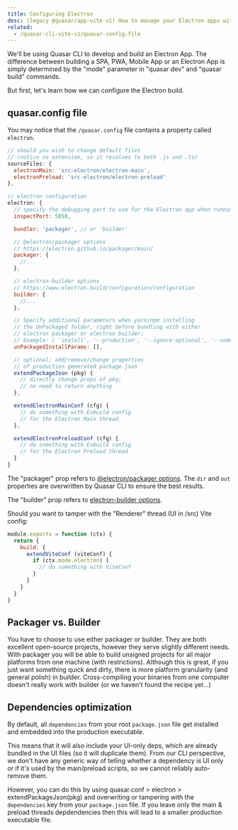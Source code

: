 ```yaml
---
title: Configuring Electron
desc: (legacy @quasar/app-vite v1) How to manage your Electron apps with Quasar CLI.
related:
  - /quasar-cli-vite-v1/quasar-config-file
---
```

We'll be using Quasar CLI to develop and build an Electron App. The difference between building a SPA, PWA, Mobile App or an Electron App is simply determined by the "mode" parameter in "quasar dev" and "quasar build" commands.

But first, let's learn how we can configure the Electron build.

## quasar.config file
You may notice that the `/quasar.config` file contains a property called `electron`.

```js
// should you wish to change default files
// (notice no extension, so it resolves to both .js and .ts)
sourceFiles: {
  electronMain: 'src-electron/electron-main',
  electronPreload: 'src-electron/electron-preload'
},

// electron configuration
electron: {
  // specify the debugging port to use for the Electron app when running in development mode
  inspectPort: 5858,

  bundler: 'packager', // or 'builder'

  // @electron/packager options
  // https://electron.github.io/packager/main/
  packager: {
    //...
  },

  // electron-builder options
  // https://www.electron.build/configuration/configuration
  builder: {
    //...
  },

  // Specify additional parameters when yarn/npm installing
  // the UnPackaged folder, right before bundling with either
  // electron packager or electron builder;
  // Example: [ 'install', '--production', '--ignore-optional', '--some-other-param' ]
  unPackagedInstallParams: [],

  // optional; add/remove/change properties
  // of production generated package.json
  extendPackageJson (pkg) {
    // directly change props of pkg;
    // no need to return anything
  },

  extendElectronMainConf (cfg) {
    // do something with Esbuild config
    // for the Electron Main thread
  },

  extendElectronPreloadConf (cfg) {
    // do something with Esbuild config
    // for the Electron Preload thread
  }
}
```

The "packager" prop refers to [@electron/packager options](https://electron.github.io/packager/main/). The `dir` and `out` properties are overwritten by Quasar CLI to ensure the best results.

The "builder" prop refers to [electron-builder options](https://www.electron.build/configuration/configuration).

Should you want to tamper with the "Renderer" thread (UI in /src) Vite config:

```js /quasar.config file
module.exports = function (ctx) {
  return {
    build: {
      extendViteConf (viteConf) {
        if (ctx.mode.electron) {
          // do something with ViteConf
        }
      }
    }
  }
}
```

## Packager vs. Builder
You have to choose to use either packager or builder. They are both excellent open-source projects, however they serve slightly different needs. With packager you will be able to build unsigned projects for all major platforms from one machine (with restrictions). Although this is great, if you just want something quick and dirty, there is more platform granularity (and general polish) in builder. Cross-compiling your binaries from one computer doesn't really work with builder (or we haven't found the recipe yet...)

## Dependencies optimization
By default, all `dependencies` from your root `package.json` file get installed and embedded into the production executable.

This means that it will also include your UI-only deps, which are already bundled in the UI files (so it will duplicate them). From our CLI perspective, we don't have any generic way of telling whether a dependency is UI only or if it's used by the main/preload scripts, so we cannot reliably auto-remove them.

However, you can do this by using quasar.conf > electron > extendPackageJson(pkg) and overwriting or tampering with the `dependencies` key from your `package.json` file. If you leave only the main & preload threads depdendencies then this will lead to a smaller production executable file.
